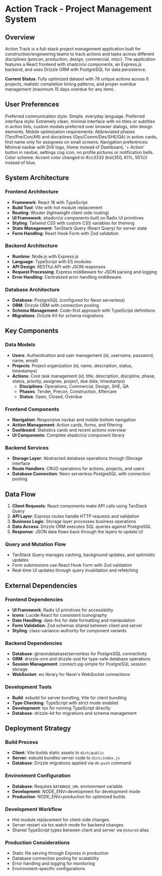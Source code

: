 # Action Track - Project Management System

## Overview

Action Track is a full-stack project management application built for construction/engineering teams to track actions and tasks across different disciplines (precon, production, design, commercial, misc). The application features a React frontend with shadcn/ui components, an Express.js backend, and uses Drizzle ORM with PostgreSQL for data persistence.

**Current Status**: Fully optimized dataset with 78 unique actions across 6 projects, realistic completion timing patterns, and proper overdue management (maximum 15 days overdue for any item).

## User Preferences

Preferred communication style: Simple, everyday language.
Preferred interface style: Extremely clean, minimal interface with no titles or subtitles in action lists, custom modals preferred over browser dialogs, slim design elements.
Mobile optimization requirements: Abbreviated phases (Ten/Pre/Con/Aft) and disciplines (Ops/Comm/Des/SHE/QA) in action cards, first name only for assignees on small screens.
Navigation preferences: Minimal navbar with Drill logo, Home instead of Dashboard, '+ Action' button in navbar, settings cog icon, no profile pictures or notification bells.
Color scheme: Accent color changed to #cc3333 (hsl(350, 61%, 50%)) instead of blue.

## System Architecture

### Frontend Architecture
- **Framework**: React 18 with TypeScript
- **Build Tool**: Vite with hot module replacement
- **Routing**: Wouter (lightweight client-side routing)
- **UI Framework**: shadcn/ui components built on Radix UI primitives
- **Styling**: Tailwind CSS with custom CSS variables for theming
- **State Management**: TanStack Query (React Query) for server state
- **Form Handling**: React Hook Form with Zod validation

### Backend Architecture
- **Runtime**: Node.js with Express.js
- **Language**: TypeScript with ES modules
- **API Design**: RESTful API with JSON responses
- **Request Processing**: Express middleware for JSON parsing and logging
- **Error Handling**: Centralized error handling middleware

### Database Architecture
- **Database**: PostgreSQL (configured for Neon serverless)
- **ORM**: Drizzle ORM with connection pooling
- **Schema Management**: Code-first approach with TypeScript definitions
- **Migrations**: Drizzle Kit for schema migrations

## Key Components

### Data Models
- **Users**: Authentication and user management (id, username, password, name, email)
- **Projects**: Project organization (id, name, description, status, timestamps)
- **Actions**: Core task management (id, title, description, discipline, phase, status, priority, assignee, project, due date, timestamps)
  - **Disciplines**: Operations, Commercial, Design, SHE, QA
  - **Phases**: Tender, Precon, Construction, Aftercare
  - **Status**: Open, Closed, Overdue

### Frontend Components
- **Navigation**: Responsive navbar and mobile bottom navigation
- **Action Management**: Action cards, forms, and filtering
- **Dashboard**: Statistics cards and recent actions overview
- **UI Components**: Complete shadcn/ui component library

### Backend Services
- **Storage Layer**: Abstracted database operations through IStorage interface
- **Route Handlers**: CRUD operations for actions, projects, and users
- **Database Connection**: Neon serverless PostgreSQL with connection pooling

## Data Flow

1. **Client Requests**: React components make API calls using TanStack Query
2. **API Layer**: Express routes handle HTTP requests and validation
3. **Business Logic**: Storage layer processes business operations
4. **Data Access**: Drizzle ORM executes SQL queries against PostgreSQL
5. **Response**: JSON data flows back through the layers to update UI

### Query and Mutation Flow
- TanStack Query manages caching, background updates, and optimistic updates
- Form submissions use React Hook Form with Zod validation
- Real-time UI updates through query invalidation and refetching

## External Dependencies

### Frontend Dependencies
- **UI Framework**: Radix UI primitives for accessibility
- **Icons**: Lucide React for consistent iconography
- **Date Handling**: date-fns for date formatting and manipulation
- **Form Validation**: Zod schemas shared between client and server
- **Styling**: class-variance-authority for component variants

### Backend Dependencies
- **Database**: @neondatabase/serverless for PostgreSQL connectivity
- **ORM**: drizzle-orm and drizzle-zod for type-safe database operations
- **Session Management**: connect-pg-simple for PostgreSQL session storage
- **WebSocket**: ws library for Neon's WebSocket connections

### Development Tools
- **Build**: esbuild for server bundling, Vite for client bundling
- **Type Checking**: TypeScript with strict mode enabled
- **Development**: tsx for running TypeScript directly
- **Database**: drizzle-kit for migrations and schema management

## Deployment Strategy

### Build Process
- **Client**: Vite builds static assets to `dist/public`
- **Server**: esbuild bundles server code to `dist/index.js`
- **Database**: Drizzle migrations applied via `db:push` command

### Environment Configuration
- **Database**: Requires `DATABASE_URL` environment variable
- **Development**: NODE_ENV=development for development mode
- **Production**: NODE_ENV=production for optimized builds

### Development Workflow
- Hot module replacement for client-side changes
- Server restart via tsx watch mode for backend changes
- Shared TypeScript types between client and server via `@shared` alias

### Production Considerations
- Static file serving through Express in production
- Database connection pooling for scalability
- Error handling and logging for monitoring
- Environment-specific configurations